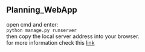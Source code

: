 ## Planning_WebApp
open cmd and enter:\
`python manage.py runserver`\
then copy the local server address into your browser.\
for more information check this [link](https://github.com/mehrshaad/StudierWebApp)

